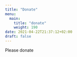 ```yaml
---
title: "Donate"
menu:
  main:
    title: "donate"
    weight: 190
date: 2021-04-22T21:37:12+02:00
draft: false
---
```


Please donate
